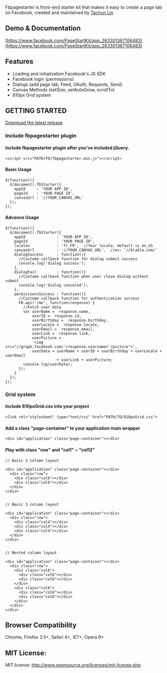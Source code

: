 Fbpagestarter is front-end starter kit that makes it easy to create a page tab on Facebook, created and maintained by [Tachun Lin](https://twitter.com/creed88)

##  Demo & Documentation

[https://www.facebook.com/PageStartKit/app_263301367106483](https://www.facebook.com/PageStartKit/app_263301367106483)

##  Features

- Loading and initialization Facebook's JS SDK
- Facebook login (permissions)
- Dialogs (add page tab, Feed, OAuth, Requests, Send)
- Canvas Methods (setSize, setAutoGrow, scrollTo)
- 810px Grid system

##  GETTING STARTED

[Download the latest release](https://github.com/tachun/fbpagestarter/archive/master.zip)

###  Include fbpagestarter plugin

####  Include fbpagestarter plugin after you've included jQuery.
    
    <script src="PATH/TO/fbpagestarter.min.js"></script>

####  Basic Usage

    $(function(){
      $(document).fbStarter({
        appId     : 'YOUR APP ID',
        pageId    : 'YOUR PAGE ID',
        canvasUrl : '//YOUR_CANVAS_URL'
      });
    });

####  Advance Usage

    $(function(){
      $(document).fbStarter({
        appId              : 'YOUR APP ID',
        pageId             : 'YOUR PAGE ID',
        locales            : 'fr_FR',  //Your locale, default is en_US
        canvasUrl          : '//YOUR_CANVAS_URL',  //ex: '//blabla.com/'
        dialogSuccess      : function(){
          //Custome callback function for dialog submit success
          console.log('dialog success');
        },
        dialogFail         : function(){  
          //Custome callback function when user close dialog without submit
          console.log('dialog canceled');
        },
        permissionsSuccess : function(){
          //Custome callback function for authentication success
          FB.api('/me', function(response) {
            //Fetch user data
            var userName =  response.name,
                userID =  response.id,
                userBirthday =  response.birthday,
                userLocale =  response.locale,
                userEmail =  response.email,
                userLink =  response.link,
                userPicture = 
                '<img src="//graph.facebook.com/'+response.username+'/picture">',
                userData = userName + userID + userBirthday + userLocale + userEmail
                           + userLink + userPicture;
            console.log(userData);
          });
        }
      });
    });


###  Grid system

####  Include 810pxGrid.css into your project

    <link rel="stylesheet" type="text/css" href="PATH/TO/810pxGrid.css">

####  Add a class "page-container" to your application main wrapper

    <div id="application" class="page-container"></div>


####  Play with class "row" and "col1" ~ "col12"

    // Basic 2 column layout

    <div id="application" class="page-container"></div>
      <div class="row">
        <div class="col6"></div>
        <div class="col6"></div>
      </div>
    </div>


    // Basic 3 column layout

    <div id="application" class="page-container"></div>
      <div class="row">
        <div class="col4"></div>
        <div class="col4"></div>
        <div class="col4"></div>
      </div>
    </div>


    // Nested column layout

    <div id="application" class="page-container"></div>
      <div class="row">
        <div class="col6">
          <div class="col6"></div>
          <div class="col6"></div>
        </div>
        <div class="col6">
          <div class="col6"></div>
          <div class="col6"></div>
        </div>
      </div>
    </div>


##  Browser Compatibility

Chrome, Firefox 3.5+, Safari 4+, IE7+, Opera 9+

##  MIT License:

MIT license:
http://www.opensource.org/licenses/mit-license.php
